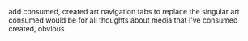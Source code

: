 add consumed, created art navigation tabs to replace the singular art
    consumed would be for all thoughts about media that i've consumed
    created, obvious